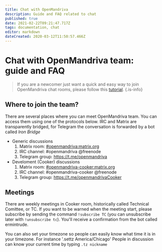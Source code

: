 ```yaml
---
title: Chat with OpenMandriva
description: Guide and FAQ related to chat
published: true
date: 2021-02-22T09:21:47.717Z
tags: documentation, chat
editor: markdown
dateCreated: 2020-03-12T11:50:57.466Z
---
```


# Chat with OpenMandriva team: guide and FAQ

> If you are a newcomer just want a quick and easy way to join OpenMandriva chat rooms, please follow this [tutorial](/doc/join-chatroom-matrix).
{.is-info}

## Where to join the team?

There are several places where you can meet OpenMandriva team. You can access them using one of the protocols below. IRC and Matrix are transparently bridged, for Telegram the conversation is forwarded by a bot called *Iron Bridge*

- Generic discussions
  1.    Matrix room: [#openmandriva:matrix.org](https://matrix.to/#/#openmandriva:matrix.org)
  1.    IRC channel: #openmandriva @freenode
  1.    Telegram group: https://t.me/openmandriva
- Develoment (Cooker) discussions  
  1.    Matrix room: [#openmandriva-cooker:matrix.org](https://matrix.to/#/#oma:matrix.org)
  1.    IRC channel: #openmandriva-cooker @freenode
  1.    Telegram group: https://t.me/openmandrivaCooker
        
## Meetings

There are weekly meetings in Cooker room, historically called Technical Comittee, or TC. If you want to be warned when the meeting start, please subscribe by sending the command `!subscribe TC` (you can unsubscribe later with `!unsubscribe tc`). You'll receive a confirmation from the bot called ermintrude.

You can also set your timezone so people can easily know what time it is in your timezone. For instance
'.settz America/Chicago'
People in discussion can know your current time by typing `.tz nickname`